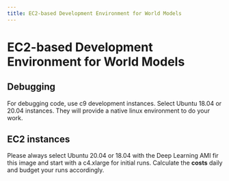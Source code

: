 ```yaml
---
title: EC2-based Development Environment for World Models
---
```


#  EC2-based Development Environment for World Models

## Debugging

For debugging code, use c9 development instances. Select Ubuntu 18.04 or 20.04 instances. They will provide a native linux environment to do your work. 

## EC2 instances

Please always select Ubuntu 20.04 or 18.04 with the Deep Learning AMI fir this image and start with a c4.xlarge for initial runs. Calculate the **costs** daily and budget your runs accordingly. 
